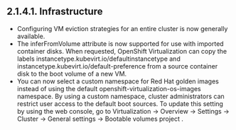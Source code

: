 ## 2.1.4.1. Infrastructure

- Configuring VM eviction strategies for an entire cluster is now generally available.
- The inferFromVolume attribute is now supported for use with imported container disks. When requested, OpenShift Virtualization can copy the labels instancetype.kubevirt.io/defaultinstancetype and instancetype.kubevirt.io/default-preference from a source container disk to the boot volume of a new VM.
- You can now select a custom namespace for Red Hat golden images instead of using the default openshift-virtualization-os-images namespace. By using a custom namespace, cluster administrators can restrict user access to the default boot sources. To update this setting by using the web console, go to Virtualization → Overview → Settings → Cluster → General settings → Bootable volumes project .

